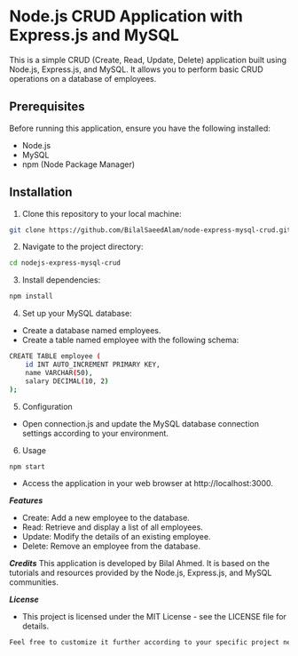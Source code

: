 # Node.js CRUD Application with Express.js and MySQL

This is a simple CRUD (Create, Read, Update, Delete) application built using Node.js, Express.js, and MySQL. It allows you to perform basic CRUD operations on a database of employees.

## Prerequisites

Before running this application, ensure you have the following installed:

- Node.js
- MySQL
- npm (Node Package Manager)

## Installation

1. Clone this repository to your local machine:

```bash
git clone https://github.com/BilalSaeedAlam/node-express-mysql-crud.git
```
2. Navigate to the project directory:

```bash
cd nodejs-express-mysql-crud
```

3. Install dependencies:

```bash
npm install
```

4. Set up your MySQL database:
- Create a database named employees.
- Create a table named employee with the following schema:

```bash
CREATE TABLE employee (
    id INT AUTO_INCREMENT PRIMARY KEY,
    name VARCHAR(50),
    salary DECIMAL(10, 2)
);
```

5. Configuration
- Open connection.js and update the MySQL database connection settings according to your environment.

6. Usage

```bash
npm start
```
- Access the application in your web browser at http://localhost:3000.

***Features***
- Create: Add a new employee to the database.
- Read: Retrieve and display a list of all employees.
- Update: Modify the details of an existing employee.
- Delete: Remove an employee from the database.

***Credits***
This application is developed by Bilal Ahmed. It is based on the tutorials and resources provided by the Node.js, Express.js, and MySQL communities.

***License***
- This project is licensed under the MIT License - see the LICENSE file for details.

```bash
Feel free to customize it further according to your specific project needs.
```